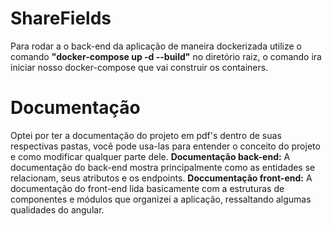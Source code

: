 # ShareFields

Para rodar a o back-end da aplicação de maneira dockerizada utilize o comando **"docker-compose up -d --build"** no diretório raiz, o comando ira iniciar nosso docker-compose que vai construir os containers.

# Documentação
Optei por ter a documentação do projeto em pdf's dentro de suas respectivas pastas, você pode usa-las para entender o conceito do projeto e como modificar qualquer parte dele.
**Documentação back-end:** A documentação do back-end mostra principalmente como as entidades se relacionam, seus atributos e os endpoints.
**Doccumentação front-end:** A documentação do front-end lida basicamente com a estruturas de componentes e módulos que organizei a aplicação, ressaltando algumas qualidades do angular.
